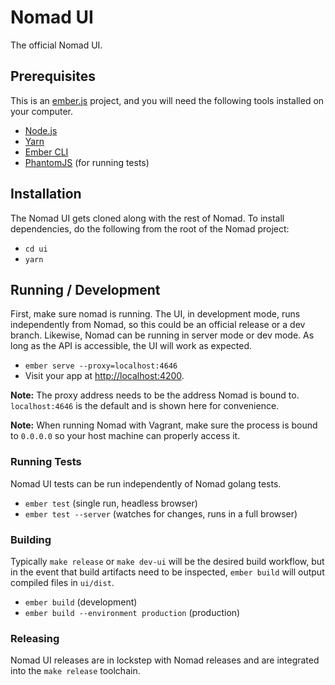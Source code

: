 # Nomad UI

The official Nomad UI.

## Prerequisites

This is an [ember.js](https://emberjs.com/) project, and you will need the following tools installed on your computer.

* [Node.js](https://nodejs.org/)
* [Yarn](https://yarnpkg.com)
* [Ember CLI](https://ember-cli.com/)
* [PhantomJS](http://phantomjs.org/) (for running tests)

## Installation

The Nomad UI gets cloned along with the rest of Nomad. To install dependencies, do the following from the root of the Nomad project:

* `cd ui`
* `yarn`

## Running / Development

First, make sure nomad is running. The UI, in development mode, runs independently from Nomad, so this could be an official release or a dev branch. Likewise, Nomad can be running in server mode or dev mode. As long as the API is accessible, the UI will work as expected.

* `ember serve --proxy=localhost:4646`
* Visit your app at [http://localhost:4200](http://localhost:4200).

**Note:** The proxy address needs to be the address Nomad is bound to. `localhost:4646` is the default and is shown here for convenience.

**Note:** When running Nomad with Vagrant, make sure the process is bound to `0.0.0.0` so your host machine can properly access it.

### Running Tests

Nomad UI tests can be run independently of Nomad golang tests.

* `ember test` (single run, headless browser)
* `ember test --server` (watches for changes, runs in a full browser)

### Building

Typically `make release` or `make dev-ui` will be the desired build workflow, but in the event that build artifacts need to be inspected, `ember build` will output compiled files in `ui/dist`.

* `ember build` (development)
* `ember build --environment production` (production)

### Releasing

Nomad UI releases are in lockstep with Nomad releases and are integrated into the `make release` toolchain.
